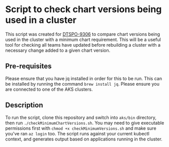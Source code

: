 # Script to check chart versions being used in a cluster

This script was created for [DTSPO-9306](https://tools.hmcts.net/jira/browse/DTSPO-9306) to compare chart versions being used in the cluster with a minimum chart requirement. This will be a useful tool for checking all teams have updated before rebuilding a cluster with a necessary change added to a given chart version.

## Pre-requisites

Please ensure that you have jq installed in order for this to be run. This can be installed by running the command `brew install jq`. Please ensure you are connected to one of the AKS clusters.

## Description

To run the script, clone this repository and switch into `aks/bin` directory, then run `./checkMinimumChartVersions.sh`. You may need to give executable permissions first with `chmod +x checkMinimumVersions.sh` and make sure you've ran `az login` too. The script runs against your current kubectl context, and generates output based on applications running in the cluster.